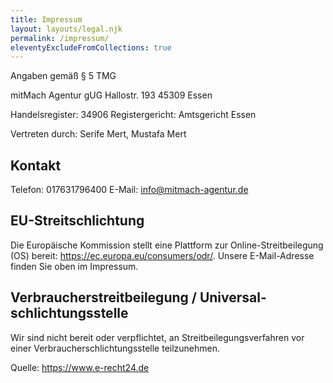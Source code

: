 ```yaml
---
title: Impressum
layout: layouts/legal.njk
permalink: /impressum/
eleventyExcludeFromCollections: true
---
```


Angaben gemäß § 5 TMG

mitMach Agentur gUG
Hallostr. 193
45309 Essen

Handelsregister: 34906
Registergericht: Amtsgericht Essen

Vertreten durch:
Serife Mert, Mustafa Mert

## Kontakt

Telefon: 017631796400
E-Mail: info@mitmach-agentur.de

## EU-Streitschlichtung

Die Europäische Kommission stellt eine Plattform zur Online-Streitbeilegung (OS) bereit: https://ec.europa.eu/consumers/odr/.
Unsere E-Mail-Adresse finden Sie oben im Impressum.

## Verbraucher­streit­beilegung / Universal­schlichtungs­stelle

Wir sind nicht bereit oder verpflichtet, an Streitbeilegungsverfahren vor einer Verbraucherschlichtungsstelle teilzunehmen.

Quelle: https://www.e-recht24.de
